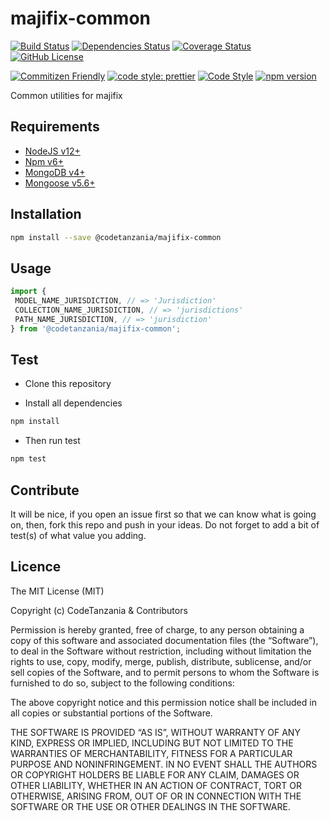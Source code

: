 # majifix-common

[![Build Status](https://travis-ci.org/CodeTanzania/majifix-common.svg?branch=develop)](https://travis-ci.org/CodeTanzania/majifix-common)
[![Dependencies Status](https://david-dm.org/CodeTanzania/majifix-common.svg)](https://david-dm.org/CodeTanzania/majifix-common)
[![Coverage Status](https://coveralls.io/repos/github/CodeTanzania/majifix-common/badge.svg?branch=develop)](https://coveralls.io/github/CodeTanzania/majifix-common?branch=develop)
[![GitHub License](https://img.shields.io/github/license/CodeTanzania/majifix-common)](https://github.com/CodeTanzania/majifix-common/blob/develop/LICENSE) 

[![Commitizen Friendly](https://img.shields.io/badge/commitizen-friendly-brightgreen.svg)](http://commitizen.github.io/cz-cli/)
[![code style: prettier](https://img.shields.io/badge/code_style-prettier-ff69b4.svg)](https://github.com/prettier/prettier)
[![Code Style](https://badgen.net/badge/code%20style/airbnb/ff5a5f?icon=airbnb)](https://github.com/airbnb/javascript)
[![npm version](https://img.shields.io/npm/v/@codetanzania/majifix-common)](https://www.npmjs.com/package/@codetanzania/majifix-common)

Common utilities for majifix

## Requirements

- [NodeJS v12+](https://nodejs.org)
- [Npm v6+](https://www.npmjs.com/)
- [MongoDB v4+](https://www.mongodb.com/)
- [Mongoose v5.6+](https://github.com/Automattic/mongoose)

## Installation

```sh
npm install --save @codetanzania/majifix-common
```

## Usage

```js
import {
 MODEL_NAME_JURISDICTION, // => 'Jurisdiction'
 COLLECTION_NAME_JURISDICTION, // => 'jurisdictions'
 PATH_NAME_JURISDICTION, // => 'jurisdiction'
} from '@codetanzania/majifix-common';
```

## Test

- Clone this repository

- Install all dependencies

```sh
npm install
```

- Then run test

```sh
npm test
```

## Contribute

It will be nice, if you open an issue first so that we can know what is going on, then, fork this repo and push in your ideas. Do not forget to add a bit of test(s) of what value you adding.

## Licence

The MIT License (MIT)

Copyright (c) CodeTanzania & Contributors

Permission is hereby granted, free of charge, to any person obtaining a copy of this software and associated documentation files (the “Software”), to deal in the Software without restriction, including without limitation the rights to use, copy, modify, merge, publish, distribute, sublicense, and/or sell copies of the Software, and to permit persons to whom the Software is furnished to do so, subject to the following conditions:

The above copyright notice and this permission notice shall be included in all copies or substantial portions of the Software.

THE SOFTWARE IS PROVIDED “AS IS”, WITHOUT WARRANTY OF ANY KIND, EXPRESS OR IMPLIED, INCLUDING BUT NOT LIMITED TO THE WARRANTIES OF MERCHANTABILITY, FITNESS FOR A PARTICULAR PURPOSE AND NONINFRINGEMENT. IN NO EVENT SHALL THE AUTHORS OR COPYRIGHT HOLDERS BE LIABLE FOR ANY CLAIM, DAMAGES OR OTHER LIABILITY, WHETHER IN AN ACTION OF CONTRACT, TORT OR OTHERWISE, ARISING FROM, OUT OF OR IN CONNECTION WITH THE SOFTWARE OR THE USE OR OTHER DEALINGS IN THE SOFTWARE.
